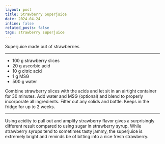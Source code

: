 ```yaml
---
layout: post
title: Strawberry Superjuice
date: 2024-04-24 
inline: false
related_posts: false
tags: strawberry superjuice
---
```


Superjuice made out of strawberries.

---

<ul>
    <li> 100 g strawberry slices </li>
    <li> 20 g ascorbic acid</li>
    <li> 10 g citric acid</li>
    <li> 1 g MSG</li>
    <li> 500 g water</li>
</ul>

Combine strawberry slices with the acids and let sit in an airtight container for 30 minutes. Add water and MSG (optional) and blend to properly incorporate all ingredients. Filter out any solids and bottle. Keeps in the fridge for up to 2 weeks.

---

Using acidity to pull out and amplify strawberry flavor gives a surprisingly different result compared to using sugar in strawberry syrup. While strawberry syrups tend to sometimes tasty jammy, the superjuice is extremely bright and reminds be of bitting into a nice fresh strawberry.